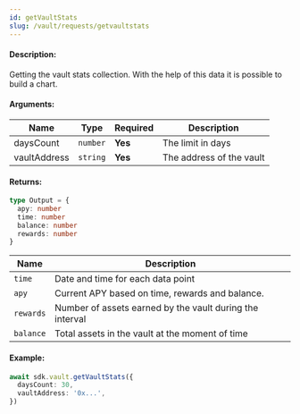```yaml
---
id: getVaultStats
slug: /vault/requests/getvaultstats
---
```


#### Description:

Getting the vault stats collection. With the help of this data it is possible to build a chart.

#### Arguments:

| Name   | Type     | Required | Description              |
|--------|----------|----------|--------------------------|
| daysCount  | `number` | **Yes**  | The limit in days        |
| vaultAddress | `string` | **Yes**  | The address of the vault | 

#### Returns:

```ts
type Output = {
  apy: number
  time: number
  balance: number
  rewards: number
}
```

| Name      | Description                                              |
|-----------|----------------------------------------------------------|
| `time`    | Date and time for each data point                        |
| `apy`     | Current APY based on time, rewards and balance.          |
| `rewards` | Number of assets earned by the vault during the interval |
| `balance` | Total assets in the vault at the moment of time          |

#### Example:

```ts
await sdk.vault.getVaultStats({
  daysCount: 30,
  vaultAddress: '0x...',
})
```
